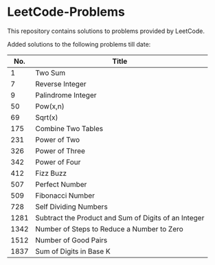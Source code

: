 # LeetCode-Problems
This repository contains solutions to problems provided by LeetCode.

Added solutions to the following problems till date:

| No. | Title |
| ----- | ----- |
| 1 | Two Sum |
| 7 | Reverse Integer |
| 9 | Palindrome Integer |
| 50 | Pow(x,n) |
| 69 | Sqrt(x) |
| 175 | Combine Two Tables |
| 231 | Power of Two |
| 326 | Power of Three |
| 342 | Power of Four |
| 412 | Fizz Buzz |
| 507 | Perfect Number |
| 509 | Fibonacci Number |
| 728 | Self Dividing Numbers |
| 1281 | Subtract the Product and Sum of Digits of an Integer |
| 1342 | Number of Steps to Reduce a Number to Zero |
| 1512 | Number of Good Pairs |
| 1837 | Sum of Digits in Base K |
